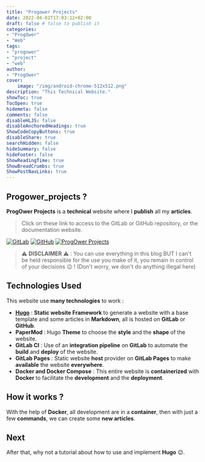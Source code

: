 ```yaml
---
title: "Progower Projects"
date: 2022-04-01T17:03:12+02:00
draft: false # false to publish it
categories:
- "ProgOwer"
- "Web"
tags:
- "progower"
- "project"
- "web"
author:
- "ProgOwer"
cover:
    image: "/img/android-chrome-512x512.png"
description: "This Technical Website."
showToc: true
TocOpen: true
hidemeta: false
comments: false
disableHLJS: false
disableAnchoredHeadings: true
ShowCodeCopyButtons: true
disableShare: true
searchHidden: false
hideSummary: false
hideFooter: false
ShowReadingTime: true
ShowBreadCrumbs: true
ShowPostNavLinks: true
---
```


## Progower_projects ?

**ProgOwer Projects** is a **technical** website where I **publish** all my **articles**.

> Click on these link to access to the GitLab or GitHub repository, or the documentation website.

[![GitLab](https://img.shields.io/badge/GitLab-330F63?style=for-the-badge&logo=gitlab&logoColor=white)](https://gitlab.com/ProgOwer/progower_projects)
[![GitHub](https://img.shields.io/badge/GitHub-100000?style=for-the-badge&logo=github&logoColor=white)](https://github.com/ProgOwer/ProgOwer_Projects)
[![ProgOwer Projects](https://img.shields.io/website-up-down-green-red/https/progower.gitlab.io/progower_projects.svg)](https://progower.gitlab.io/progower_projects/)

> :warning: **DISCLAIMER** :warning: : You can use everything in this blog BUT I can't be held responsible for the use you make of it, you remain in control of your decisions :wink: ! (Don't worry, we don't do anything illegal here)

## Technologies Used

This website use **many technologies** to work :

- **[Hugo](https://gohugo.io/)** : **Static website Framework** to generate a website with a base template and some articles in **Markdown**, all is hosted on **GitLab** or **GitHub**.
- **PaperMod** : Hugo **Theme** to choose the **style** and the **shape** of the website.
- **GitLab CI** : Use of an **integration pipeline** on **GitLab** to automate the **build** and **deploy** of the website.
- **GitLab Pages** : Static website **host** provider on **GitLab Pages** to make **available** the website **everywhere**.
- **Docker and Docker Compose** : This entire website is **containerized** with **Docker** to facilitate the **development** and the **deployment**.

## How it works ?

With the help of **Docker**, all development are in a **container**, then with just a few **commands**, we can create some **new articles**.

## Next

After that, why not a tutorial about how to use and implement **Hugo** :wink:.
